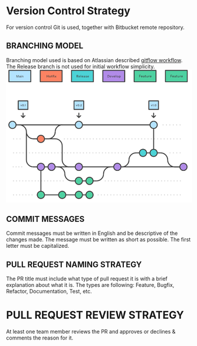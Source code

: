 # Version Control Strategy #
For version control Git is used, together with Bitbucket remote repository.

## BRANCHING MODEL ##
Branching model used is based on Atlassian described [gitflow workflow](https://www.atlassian.com/git/tutorials/comparing-workflows/gitflow-workflow). The Release branch is not used for initial workflow simplicity.
![branching-model](images/branching-model.png)

## COMMIT MESSAGES ##
Commit messages must be written in English and be descriptive of the changes made. The message must be written as short as possible. The first letter must be capitalized.

## PULL REQUEST NAMING STRATEGY
The PR title must include what type of pull request it is with a brief explanation about what it is.
The types are following: Feature, Bugfix, Refactor, Documentation, Test, etc.

# PULL REQUEST REVIEW STRATEGY
At least one team member reviews the PR and approves or declines & comments the reason for it.
